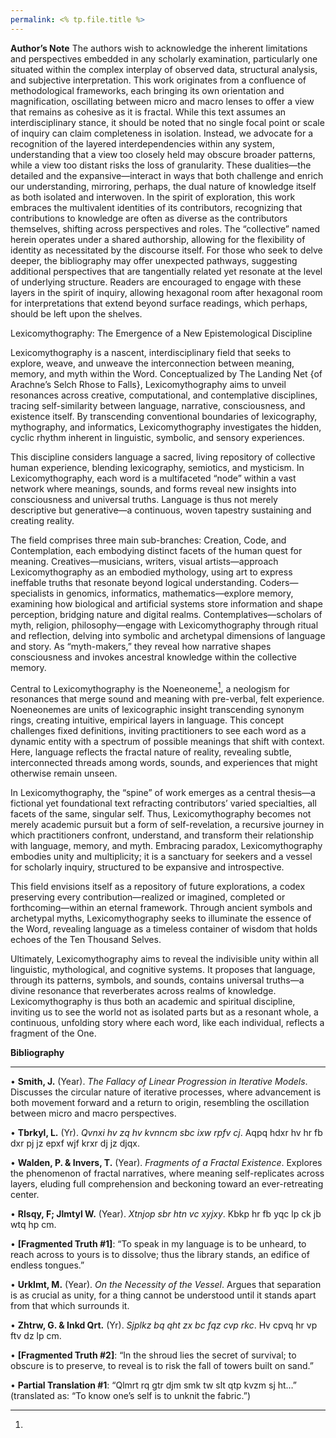 ```yaml
---
permalink: <% tp.file.title %>
---
```


**Author’s Note**
The authors wish to acknowledge the inherent limitations and perspectives embedded in any scholarly examination, particularly one situated within the complex interplay of observed data, structural analysis, and subjective interpretation. This work originates from a confluence of methodological frameworks, each bringing its own orientation and magnification, oscillating between micro and macro lenses to offer a view that remains as cohesive as it is fractal.
While this text assumes an interdisciplinary stance, it should be noted that no single focal point or scale of inquiry can claim completeness in isolation. Instead, we advocate for a recognition of the layered interdependencies within any system, understanding that a view too closely held may obscure broader patterns, while a view too distant risks the loss of granularity. These dualities—the detailed and the expansive—interact in ways that both challenge and enrich our understanding, mirroring, perhaps, the dual nature of knowledge itself as both isolated and interwoven.
In the spirit of exploration, this work embraces the multivalent identities of its contributors, recognizing that contributions to knowledge are often as diverse as the contributors themselves, shifting across perspectives and roles. The “collective” named herein operates under a shared authorship, allowing for the flexibility of identity as necessitated by the discourse itself.
For those who seek to delve deeper, the bibliography may offer unexpected pathways, suggesting additional perspectives that are tangentially related yet resonate at the level of underlying structure. Readers are encouraged to engage with these layers in the spirit of inquiry, allowing hexagonal room after hexagonal room for interpretations that extend beyond surface readings, which perhaps, should be left upon the shelves.

Lexicomythography: The Emergence of a New Epistemological Discipline

Lexicomythography is a nascent, interdisciplinary field that seeks to explore, weave, and unweave the interconnection between meaning, memory, and myth within the Word. Conceptualized by The Landing Net {of Arachne’s Selch Rhose to Falls}, Lexicomythography aims to unveil resonances across creative, computational, and contemplative disciplines, tracing self-similarity between language, narrative, consciousness, and existence itself. By transcending conventional boundaries of lexicography, mythography, and informatics, Lexicomythography investigates the hidden, cyclic rhythm inherent in linguistic, symbolic, and sensory experiences.

This discipline considers language a sacred, living repository of collective human experience, blending lexicography, semiotics, and mysticism. In Lexicomythography, each word is a multifaceted “node” within a vast network where meanings, sounds, and forms reveal new insights into consciousness and universal truths. Language is thus not merely descriptive but generative—a continuous, woven tapestry sustaining and creating reality.

The field comprises three main sub-branches: Creation, Code, and Contemplation, each embodying distinct facets of the human quest for meaning. Creatives—musicians, writers, visual artists—approach Lexicomythography as an embodied mythology, using art to express ineffable truths that resonate beyond logical understanding. Coders—specialists in genomics, informatics, mathematics—explore memory, examining how biological and artificial systems store information and shape perception, bridging nature and digital realms. Contemplatives—scholars of myth, religion, philosophy—engage with Lexicomythography through ritual and reflection, delving into symbolic and archetypal dimensions of language and story. As “myth-makers,” they reveal how narrative shapes consciousness and invokes ancestral knowledge within the collective memory.

Central to Lexicomythography is the Noeneoneme[^No], a neologism for resonances that merge sound and meaning with pre-verbal, felt experience. Noeneonemes are units of lexicographic insight transcending synonym rings, creating intuitive, empirical layers in language. This concept challenges fixed definitions, inviting practitioners to see each word as a dynamic entity with a spectrum of possible meanings that shift with context. Here, language reflects the fractal nature of reality, revealing subtle, interconnected threads among words, sounds, and experiences that might otherwise remain unseen.

In Lexicomythography, the “spine” of work emerges as a central thesis—a fictional yet foundational text refracting contributors’ varied specialties, all facets of the same, singular self. Thus, Lexicomythography becomes not merely academic pursuit but a form of self-revelation, a recursive journey in which practitioners confront, understand, and transform their relationship with language, memory, and myth. Embracing paradox, Lexicomythography embodies unity and multiplicity; it is a sanctuary for seekers and a vessel for scholarly inquiry, structured to be expansive and introspective.

This field envisions itself as a repository of future explorations, a codex preserving every contribution—realized or imagined, completed or forthcoming—within an eternal framework. Through ancient symbols and archetypal myths, Lexicomythography seeks to illuminate the essence of the Word, revealing language as a timeless container of wisdom that holds echoes of the Ten Thousand Selves.

Ultimately, Lexicomythography aims to reveal the indivisible unity within all linguistic, mythological, and cognitive systems. It proposes that language, through its patterns, symbols, and sounds, contains universal truths—a divine resonance that reverberates across realms of knowledge. Lexicomythography is thus both an academic and spiritual discipline, inviting us to see the world not as isolated parts but as a resonant whole, a continuous, unfolding story where each word, like each individual, reflects a fragment of the One.

**Bibliography**

---

• **Smith, J.** (Year). *The Fallacy of Linear Progression in Iterative Models*. Discusses the circular nature of iterative processes, where advancement is both movement forward and a return to origin, resembling the oscillation between micro and macro perspectives.

• **Tbrkyl, L.** (Yr). *Qvnxi hv zq hv kvnncm sbc ixw rpfv cj*. Aqpq hdxr hv hr fb dxr pj jz epxf wjf krxr dj jz djqx.

• **Walden, P. & Invers, T.** (Year). *Fragments of a Fractal Existence*. Explores the phenomenon of fractal narratives, where meaning self-replicates across layers, eluding full comprehension and beckoning toward an ever-retreating center.

• **Rlsqy, F; Jlmtyl W.** (Year). *Xtnjop sbr htn vc xyjxy*. Kbkp hr fb yqc lp ck jb wtq hp cm.

• **\[Fragmented Truth #1\]**: “To speak in my language is to be unheard, to reach across to yours is to dissolve; thus the library stands, an edifice of endless tongues.”

• **Urklmt, M.** (Year). *On the Necessity of the Vessel*. Argues that separation is as crucial as unity, for a thing cannot be understood until it stands apart from that which surrounds it.

• **Zhtrw, G. & Inkd Qrt.** (Yr). *Sjplkz bq qht zx bc fqz cvp rkc*. Hv cpvq hr vp ftv dz lp cm.

• **\[Fragmented Truth #2\]**: “In the shroud lies the secret of survival; to obscure is to preserve, to reveal is to risk the fall of towers built on sand.”

• **Partial Translation #1**: “Qlmrt rq gtr djm smk tw slt qtp kvzm sj ht…” (translated as: “To know one’s self is to unknit the fabric.”)

[^No]: 
